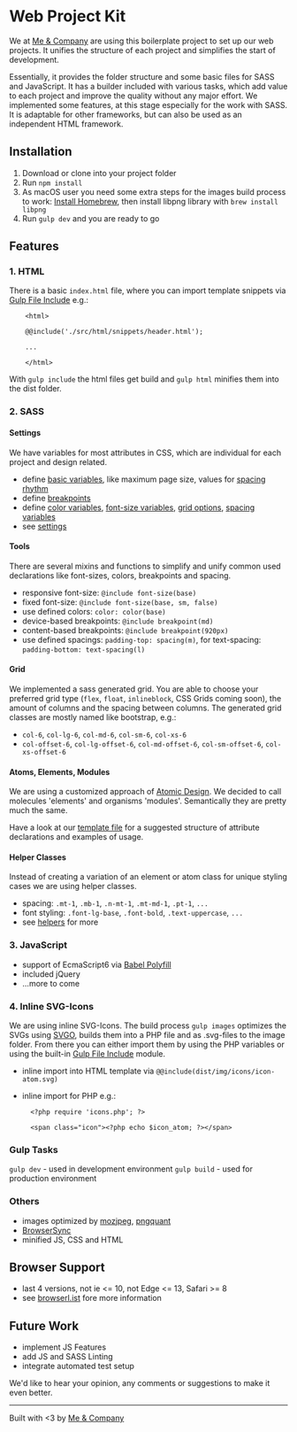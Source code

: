 # Web Project Kit

We at [Me & Company](https://me-company.de) are using this boilerplate project to set up our web projects. It unifies the structure of each project and simplifies the start of development.

Essentially, it provides the folder structure and some basic files for SASS and JavaScript. It has a builder included with various tasks, which add value to each project and improve the quality without any major effort. We implemented some features, at this stage especially for the work with SASS. It is adaptable for other frameworks, but can also be used as an independent HTML framework.

## Installation

1. Download or clone into your project folder
2. Run ``npm install``
3. As macOS user you need some extra steps for the images build process to work: [Install Homebrew](https://brew.sh/), then install libpng library with ``brew install libpng``
4. Run ``gulp dev`` and you are ready to go


## Features

### 1. HTML

There is a basic ``index.html`` file, where you can import template snippets via [Gulp File Include](https://www.npmjs.com/package/gulp-file-include) e.g.:

        <html>

        @@include('./src/html/snippets/header.html');

        ...

        </html>

With ``gulp include`` the html files get build and ``gulp html`` minifies them into the dist folder.

### 2. SASS

#### Settings

We have variables for most attributes in CSS, which are individual for each project and design related.

* define [basic variables](/src/sass/01_settings/_base-vars.scss), like maximum page size, values for [spacing rhythm](http://typecast.com/blog/4-simple-steps-to-vertical-rhythm)
* define [breakpoints](/src/sass/01_settings/_breakpoints.scss)
* define [color variables](/src/sass/01_settings/_colors.scss), [font-size variables](/src/sass/01_settings/_font-sizes.scss), [grid options](/src/sass/01_settings/_grid.scss), [spacing variables](/src/sass/01_settings/_spacing.scss)
* see [settings](/src/sass/01_settings)

#### Tools

There are several mixins and functions to simplify and unify common used declarations like font-sizes, colors, breakpoints and spacing.

* responsive font-size: ``@include font-size(base)``
* fixed font-size: ``@include font-size(base, sm, false)``
* use defined colors: ``color: color(base)``
* device-based breakpoints: ``@include breakpoint(md)``
* content-based breakpoints: ``@include breakpoint(920px)``
* use defined spacings: ``padding-top: spacing(m)``, for text-spacing: ``padding-bottom: text-spacing(l)``

#### Grid

We implemented a sass generated grid. You are able to choose your preferred grid type (``flex``, ``float``, ``inlineblock``, CSS Grids coming soon), the amount of columns and the spacing between columns. The generated grid classes are mostly named like bootstrap, e.g.:

* ``col-6``, ``col-lg-6``, ``col-md-6``, ``col-sm-6``, ``col-xs-6``
* ``col-offset-6``, ``col-lg-offset-6``, ``col-md-offset-6``, ``col-sm-offset-6``, ``col-xs-offset-6``

#### Atoms, Elements, Modules
We are using a customized approach of [Atomic Design](http://bradfrost.com/blog/post/atomic-web-design/). We decided to call molecules 'elements' and organisms 'modules'. Semantically they are pretty much the same.

Have a look at our [template file](/src/sass/_template.scss) for a suggested structure of attribute declarations and examples of usage.

#### Helper Classes

Instead of creating a variation of an element or atom class for unique styling cases we are using helper classes.
* spacing: ``.mt-1``, ``.mb-1``, ``.n-mt-1``, ``.mt-md-1``, ``.pt-1``, ``...``
* font styling: ``.font-lg-base``, ``.font-bold``, ``.text-uppercase``, ``...``
* see [helpers](/src/sass/09_helpers) for more

### 3. JavaScript
* support of EcmaScript6 via [Babel Polyfill](https://babeljs.io/docs/usage/polyfill/)
* included jQuery
* ...more to come

### 4. Inline SVG-Icons

We are using inline SVG-Icons. The build process ``gulp images`` optimizes the SVGs using [SVGO](https://github.com/svg/svgo), builds them into a PHP file and as .svg-files to the image folder. From there you can either import them by using the PHP variables or using the built-in [Gulp File Include](https://www.npmjs.com/package/gulp-file-include) module.
* inline import into HTML template via ``@@include(dist/img/icons/icon-atom.svg)``
* inline import for PHP e.g.:

        <?php require 'icons.php'; ?>

        <span class="icon"><?php echo $icon_atom; ?></span>

### Gulp Tasks

``gulp dev`` - used in development environment
``gulp build`` - used for production environment

### Others
* images optimized by [mozjpeg](https://www.npmjs.com/package/mozjpeg), [pngquant](https://www.npmjs.com/package/pngquant)
* [BrowserSync](https://www.browsersync.io/)
* minified JS, CSS and HTML

## Browser Support
* last 4 versions, not ie <= 10, not Edge <= 13, Safari >= 8
* see [browserl.ist](http://browserl.ist/?q=last+4+versions%2C+not+ie+%3C%3D+10%2C+not+Edge+%3C%3D+13%2C+Safari+%3E%3D+8) fore more information

## Future Work

* implement JS Features
* add JS and SASS Linting
* integrate automated test setup


We'd like to hear your opinion, any comments or suggestions to make it even better.

----
Built with <3 by [Me & Company](https://me-company.de)
